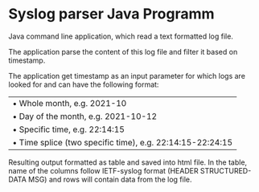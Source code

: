 <h1>Syslog parser Java Programm</h1>
<p>Java command line application, which  read a text formatted log file.</p>
<p>The application  parse the content of this log file and filter it based on timestamp.</p>
<p>The application  get timestamp as an input parameter for which logs are looked for and can have the following format:
  <Table>
  <tr><td>•	Whole month, e.g. 2021-10</tr></td>
  <tr><td>•	Day of the month, e.g. 2021-10-12</tr></td>
  <tr><td>•	Specific time, e.g. 22:14:15</tr></td>
  <tr><td>•	Time splice (two specific time), e.g. 22:14:15-22:24:15</tr></td>
  <Table>
  </p>
<p>Resulting output formatted as table and saved into html file. In the table, name of the columns  follow IETF-syslog format (HEADER STRUCTURED-DATA MSG)
and rows will contain data from the log file.</p>
